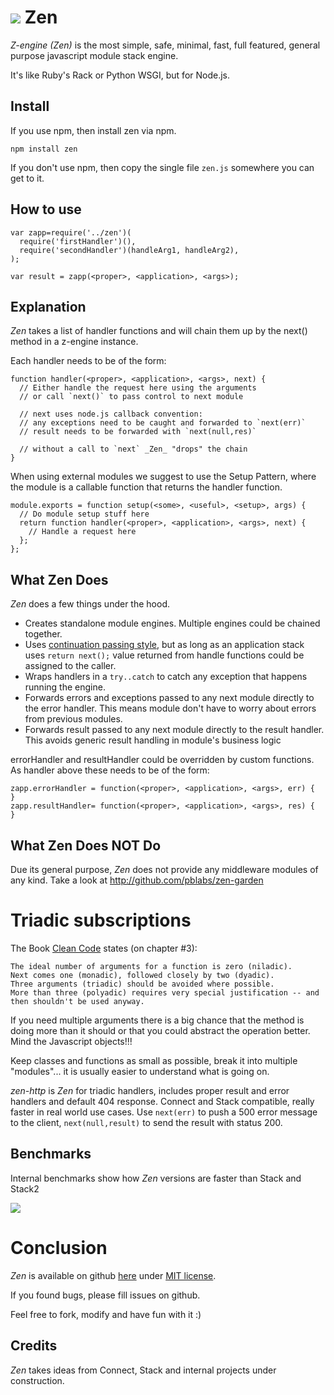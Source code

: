 # <img src="https://github.com/pblabs/zen/raw/master/logo.png"> Zen

_Z-engine (Zen)_ is the most simple, safe, minimal, fast, full featured, general purpose javascript module stack engine.

It's like Ruby's Rack or Python WSGI, but for Node.js.

## Install

If you use npm, then install zen via npm. 

    npm install zen

If you don't use npm, then copy the single file `zen.js` somewhere you can get to it.   

## How to use

	var zapp=require('../zen')(
	  require('firstHandler')(),
      require('secondHandler')(handleArg1, handleArg2),
	);
	
	var result = zapp(<proper>, <application>, <args>); 

## Explanation

_Zen_ takes a list of handler functions and will chain them up by the next() method in a z-engine instance. 

Each handler needs to be of the form:

    function handler(<proper>, <application>, <args>, next) {
      // Either handle the request here using the arguments
      // or call `next()` to pass control to next module

	  // next uses node.js callback convention: 
      // any exceptions need to be caught and forwarded to `next(err)`
	  // result needs to be forwarded with `next(null,res)`	

	  // without a call to `next` _Zen_ "drops" the chain  
    }

When using external modules we suggest to use the Setup Pattern, where the module is a callable function that returns the handler function.  

    module.exports = function setup(<some>, <useful>, <setup>, args) {
      // Do module setup stuff here
      return function handler(<proper>, <application>, <args>, next) {
        // Handle a request here
      };
    };

## What Zen Does

_Zen_ does a few things under the hood.

 - Creates standalone module engines. Multiple engines could be chained together.
 - Uses <a href='http://en.wikipedia.org/wiki/Continuation-passing_style'>continuation passing style</a>, but as long as an application stack uses `return next();` value returned from handle functions could be assigned to the caller.
 - Wraps handlers in a `try..catch` to catch any exception that happens running the engine.
 - Forwards errors and exceptions passed to any next module directly to the error handler.  This means module don't have to worry about errors from previous modules.
 - Forwards result passed to any next module directly to the result handler. This avoids generic result handling in module's business logic  

errorHandler and resultHandler could be overridden by custom functions. As handler above these needs to be of the form:

	zapp.errorHandler = function(<proper>, <application>, <args>, err) {
	}
	zapp.resultHandler= function(<proper>, <application>, <args>, res) {
	}

## What Zen Does NOT Do

Due its general purpose, _Zen_ does not provide any middleware modules of any kind. Take a look at http://github.com/pblabs/zen-garden 

# Triadic subscriptions

The Book <a href="http://www.amazon.com/Clean-Code-Handbook-Software-Craftsmanship/dp/0132350882">Clean Code</a> states (on chapter #3): 
	
	The ideal number of arguments for a function is zero (niladic). 
	Next comes one (monadic), followed closely by two (dyadic). 
	Three arguments (triadic) should be avoided where possible. 
	More than three (polyadic) requires very special justification -- and then shouldn't be used anyway.

If you need multiple arguments there is a big chance that the method is doing more than it should or that you could abstract
the operation better. Mind the Javascript objects!!! 

Keep classes and functions as small as possible, break it into multiple "modules"... it is usually easier to 
understand what is going on.

_zen-http_ is _Zen_ for triadic handlers, includes proper result and error handlers and default 404 response. Connect and Stack compatible, really faster in real world use cases.
Use `next(err)` to push a 500 error message to the client, `next(null,result)` to send the result with status 200.

## Benchmarks

Internal benchmarks show how _Zen_ versions are faster than Stack and Stack2

<img src="https://github.com/pblabs/zen/raw/master/results.png">

# Conclusion

_Zen_ is available on github <a href='https://github.com/plabs/zen'>here</a>
under <a href='https://github.com/plabs/zen/blob/master/MIT-LICENSE.txt'>MIT license</a>.

If you found bugs, please fill issues on github.

Feel free to fork, modify and have fun with it :)

## Credits

_Zen_ takes ideas from Connect, Stack and internal projects under construction. 

